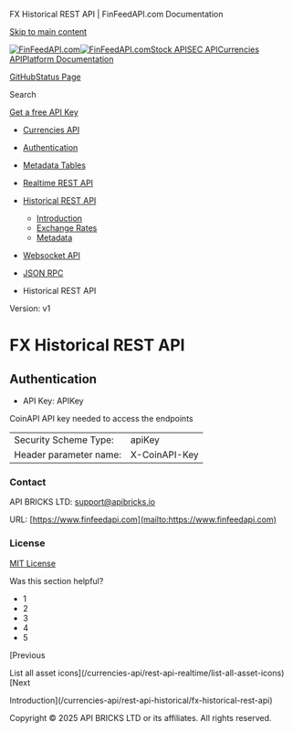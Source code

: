 FX Historical REST API | FinFeedAPI.com Documentation




[Skip to main content](#__docusaurus_skipToContent_fallback)

[![FinFeedAPI.com](https://cdn.sanity.io/images/xpx4czto/production/875913d8710b3054c19fad19673dc5592614265e-773x184.svg)![FinFeedAPI.com](https://cdn.sanity.io/images/xpx4czto/production/875913d8710b3054c19fad19673dc5592614265e-773x184.svg)](https://www.finfeedapi.com)[Stock API](/stock-api/)[SEC API](/sec-api/)[Currencies API](/currencies-api/)[Platform Documentation](/general/authentication)

[GitHub](https://github.com/api-bricks/api-bricks-sdk)[Status Page](https://status.finfeedapi.com)

Search

[Get a free API Key](https://console.finfeedapi.com/?link=/apikeys/create)

* [Currencies API](/currencies-api/)
* [Authentication](/currencies-api/authentication)
* [Metadata Tables](/currencies-api/metadata-tables/introduction)
* [Realtime REST API](/currencies-api/rest-api-realtime/fx-realtime-rest-api)
* [Historical REST API](/currencies-api/rest-api-historical/fx-historical-rest-api)

  + [Introduction](/currencies-api/rest-api-historical/fx-historical-rest-api)
  + [Exchange Rates](/currencies-api/rest-api-historical/exchange-rates)
  + [Metadata](/currencies-api/rest-api-historical/metadata)
* [Websocket API](/currencies-api/websocket/)
* [JSON RPC](/currencies-api/jsonrpc-api)

* Historical REST API

Version: v1

FX Historical REST API
======================

Authentication[​](/currencies-api/rest-api-historical/fx-historical-rest-api#authentication "Direct link to Authentication")
----------------------------------------------------------------------------------------------------------------------------

* API Key: APIKey

CoinAPI API key needed to access the endpoints

|  |  |
| --- | --- |
| Security Scheme Type: | apiKey |
| Header parameter name: | X-CoinAPI-Key |

### Contact

API BRICKS LTD: [support@apibricks.io](mailto:support@apibricks.io)

URL: [https://www.finfeedapi.com](mailto:https://www.finfeedapi.com)

### License

[MIT License](https://github.com/api-bricks/api-bricks-sdk/blob/master/LICENSE)

Was this section helpful?

* 1
* 2
* 3
* 4
* 5

[Previous

List all asset icons](/currencies-api/rest-api-realtime/list-all-asset-icons)[Next

Introduction](/currencies-api/rest-api-historical/fx-historical-rest-api)

Copyright © 2025 API BRICKS LTD or its affiliates. All rights reserved.